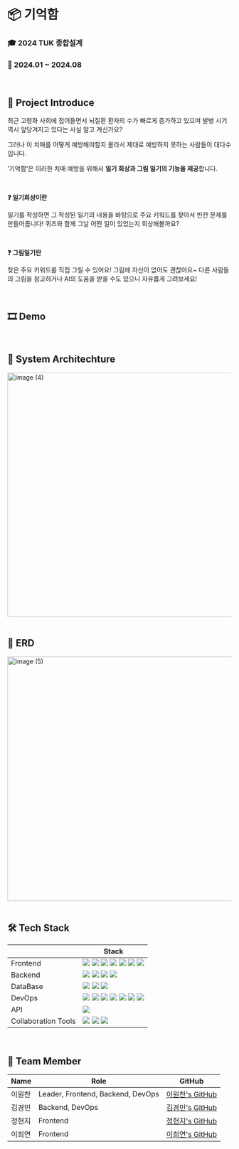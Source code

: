 # 📦 기억함

### 🎓 2024 TUK 종합설계

### 📌 2024.01 ~ 2024.08

<br>

## 🎤 Project Introduce

최근 고령화 사회에 접어들면서 뇌질환 환자의 수가 빠르게 증가하고 있으며 발병 시기 역시 앞당겨지고 있다는 사실 알고 계신가요?


그러나 이 치매를 어떻게 예방해야할지 몰라서 제대로 예방하지 못하는 사람들이 대다수입니다.

‘기억함’은 이러한 치매 예방을 위해서 **일기 회상과 그림 일기의 기능을 제공**합니다.

<br>

**❓ 일기회상이란**

일기를 작성하면 그 작성된 일기의 내용을 바탕으로 주요 키워드를 찾아서 빈칸 문제를 만들어줍니다! 퀴즈와 함께 그날 어떤 일이 있었는지 회상해볼까요?

<br>

**❓ 그림일기란**

찾은 주요 키워드를 직접 그릴 수 있어요! 그림에 자신이 없어도 괜찮아요~ 다른 사람들의 그림을 참고하거나 AI의 도움을 받을 수도 있으니 자유롭게 그려보세요!

<br>

## 🎞️ Demo

<br>

## 📜 System Architechture

<img width="550" alt="image (4)" src="https://github.com/user-attachments/assets/2caed003-85f2-4cde-aa2a-75c9a4f96e94">

<br>

<br>

## 📀 ERD

<img width="550" alt="image (5)" src="https://github.com/user-attachments/assets/478cc98d-60e7-4d61-b0af-cdfeb3f2cd74">

<br>

<br>

## 🛠️ Tech Stack

|  | Stack |
| --- | --- |
| Frontend | <img src="https://img.shields.io/badge/Flutter-02569B?style=flat&logo=flutter&logoColor=black"> <img src="https://img.shields.io/badge/React-61DAFB?style=flat&logo=react&logoColor=black"> <img src="https://img.shields.io/badge/Tailwind CSS-06B6D4?style=flat&logo=Tailwind CSS&logoColor=white"> <img src="https://img.shields.io/badge/Zustand-%2320232a.svg?style=flat&logo=react&logoColor=%2361DAFB"> <img src="https://img.shields.io/badge/Prettier-F7B93E?style=flat&logo=Prettier&logoColor=white"> <img src="https://img.shields.io/badge/-React%20Query-FF4154?style=flat&logo=react%20query&logoColor=white"> <img src="https://img.shields.io/badge/npm-%23CB3837.svg?style=flat&logo=npm&logoColor=white">|
| Backend | <img src="https://img.shields.io/badge/Django-092E20?style=flat&logo=django&logoColor=black"> <img src="https://img.shields.io/badge/Celery-37814A?style=flat&logo=celery&logoColor=black"> <img src="https://img.shields.io/badge/DRF-ff1709?style=flat&logo=django&logoColor=white"> <img src="https://img.shields.io/badge/Gunicorn-499848?style=flat&logo=gunicorn&logoColor=white">|
| DataBase | <img src="https://img.shields.io/badge/Redis-FF4438?style=flat&logo=redis&logoColor=black"> <img src="https://img.shields.io/badge/Amazon RDS-527FFF?style=flat&logo=amazonrds&logoColor=black"> <img src="https://img.shields.io/badge/MySQL-4479A1?style=flat&logo=mysql&logoColor=black"> |
| DevOps | <img src="https://img.shields.io/badge/Docker-2496ED?style=flat&logo=docker&logoColor=black"> <img src="https://img.shields.io/badge/Nginx-009639?style=flat&logo=nginx&logoColor=black"> <img src="https://img.shields.io/badge/GitHub Actions-2088FF?style=flat&logo=github actions&logoColor=black"> <img src="https://img.shields.io/badge/Git-F05032?style=flat&logo=git&logoColor=black"> <img src="https://img.shields.io/badge/AWS-232F3E?style=flat&logo=amazonwebservices&logoColor=black"> <img src="https://img.shields.io/badge/AWS EC2-FF9900?style=flat&logo=amazon-ec2&logoColor=white"> <img src="https://img.shields.io/badge/AWS S3-569A31?style=flat&logo=amazon-s3&logoColor=white">|
| API | <img src="https://img.shields.io/badge/Swagger-85EA2D?style=flat&logo=swagger&logoColor=black"> |
| Collaboration Tools | <img src="https://img.shields.io/badge/Notion-000000?style=flat&logo=notion"> <img src="https://img.shields.io/badge/Discord-5865F2?style=flat&logo=discord&logoColor=black"> <img src="https://img.shields.io/badge/GitHub-181717?style=flat&logo=github"> |

<br>

## 👀 Team Member

| Name | Role | GitHub |
| --- | --- | --- |
| 이원찬 | Leader, Frontend, Backend, DevOps | [이원찬's GitHub](https://github.com/Leewonchan14) |
| 김경민 | Backend, DevOps | [김경민's GitHub](https://github.com/rvbear) |
| 정현지 | Frontend | [정현지's GitHub](https://github.com/HJ1218) |
| 이희연 | Frontend | [이희연's GitHub](http://github.com/heedong12) |

